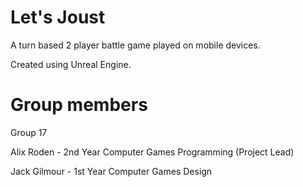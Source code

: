 # Let's Joust
A turn based 2 player battle game played on mobile devices. 

Created using Unreal Engine.

# Group members
Group 17

Alix Roden - 2nd Year Computer Games Programming (Project Lead)

Jack Gilmour - 1st Year Computer Games Design
